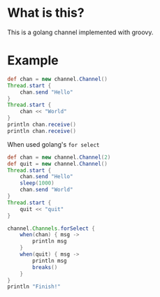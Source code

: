 What is this?
==============

This is a golang channel implemented with groovy.

Example
=======

```groovy
def chan = new channel.Channel()
Thread.start {
    chan.send "Hello"
}
Thread.start {
    chan << "World"
}
println chan.receive()
println chan.receive()
```

When used golang's `for select`

```groovy
def chan = new channel.Channel(2)
def quit = new channel.Channel()
Thread.start {
    chan.send "Hello"
    sleep(1000)
    chan.send "World"
}
Thread.start {
    quit << "quit"
}

channel.Channels.forSelect {
    when(chan) { msg ->
        println msg
    }
    when(quit) { msg ->
        println msg
        breaks()
    }
}
println "Finish!"
```
